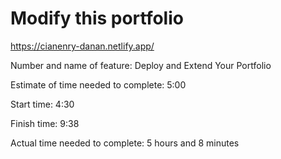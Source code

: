 # Modify this portfolio

https://cianenry-danan.netlify.app/

Number and name of feature: Deploy and Extend Your Portfolio

Estimate of time needed to complete: 5:00

Start time: 4:30

Finish time: 9:38

Actual time needed to complete: 5 hours and 8 minutes
